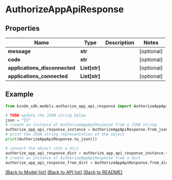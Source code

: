# AuthorizeAppApiResponse


## Properties

Name | Type | Description | Notes
------------ | ------------- | ------------- | -------------
**message** | **str** |  | [optional] 
**code** | **str** |  | [optional] 
**applications_disconnected** | **List[str]** |  | [optional] 
**applications_connected** | **List[str]** |  | [optional] 

## Example

```python
from kinde_sdk.models.authorize_app_api_response import AuthorizeAppApiResponse

# TODO update the JSON string below
json = "{}"
# create an instance of AuthorizeAppApiResponse from a JSON string
authorize_app_api_response_instance = AuthorizeAppApiResponse.from_json(json)
# print the JSON string representation of the object
print(AuthorizeAppApiResponse.to_json())

# convert the object into a dict
authorize_app_api_response_dict = authorize_app_api_response_instance.to_dict()
# create an instance of AuthorizeAppApiResponse from a dict
authorize_app_api_response_from_dict = AuthorizeAppApiResponse.from_dict(authorize_app_api_response_dict)
```
[[Back to Model list]](../README.md#documentation-for-models) [[Back to API list]](../README.md#documentation-for-api-endpoints) [[Back to README]](../README.md)


